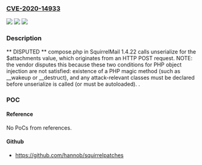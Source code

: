 ### [CVE-2020-14933](https://cve.mitre.org/cgi-bin/cvename.cgi?name=CVE-2020-14933)
![](https://img.shields.io/static/v1?label=Product&message=n%2Fa&color=blue)
![](https://img.shields.io/static/v1?label=Version&message=n%2Fa&color=blue)
![](https://img.shields.io/static/v1?label=Vulnerability&message=n%2Fa&color=brighgreen)

### Description

** DISPUTED ** compose.php in SquirrelMail 1.4.22 calls unserialize for the $attachments value, which originates from an HTTP POST request. NOTE: the vendor disputes this because these two conditions for PHP object injection are not satisfied: existence of a PHP magic method (such as __wakeup or __destruct), and any attack-relevant classes must be declared before unserialize is called (or must be autoloaded). .

### POC

#### Reference
No PoCs from references.

#### Github
- https://github.com/hannob/squirrelpatches

